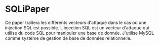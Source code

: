 # SQLiPaper
Ce paper traîtera les différents vecteurs d'attaque dans le cas où une injection SQL est possible.
L'injection SQL est un vecteur d'attaque qui utilise du code SQL pour manipuler une base de donnée.
J'utilise MySQL comme système de gestion de base de données relationnelle.
